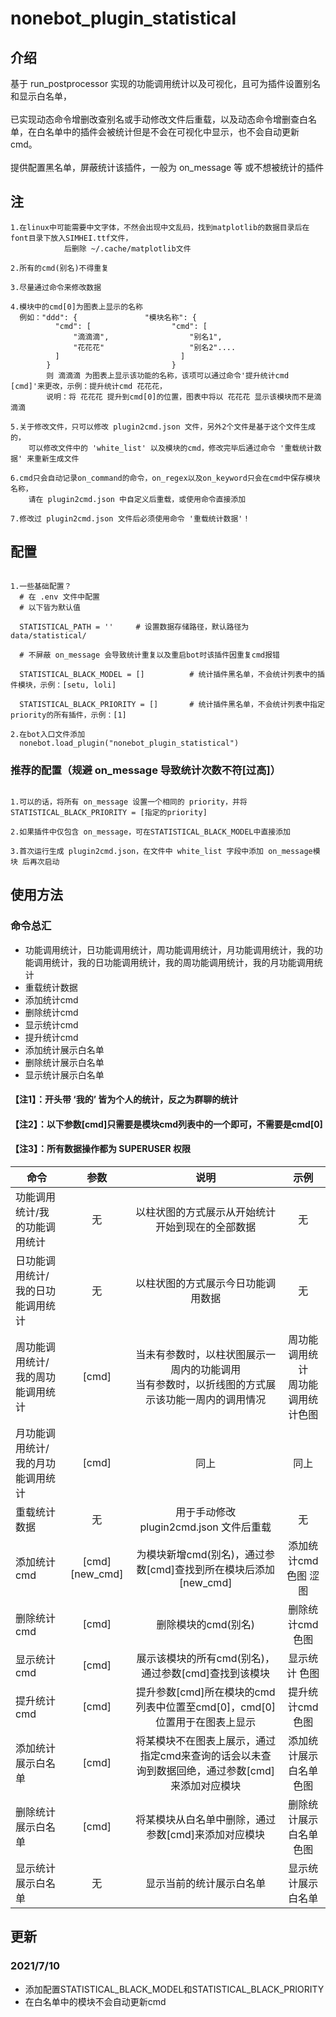 # nonebot_plugin_statistical

## 介绍

  基于 run_postprocessor 实现的功能调用统计以及可视化，且可为插件设置别名和显示白名单， 
  <br>  
  已实现动态命令增删改查别名或手动修改文件后重载，以及动态命令增删查白名单，在白名单中的插件会被统计但是不会在可视化中显示，也不会自动更新cmd。
  <br><br>
  提供配置黑名单，屏蔽统计该插件，一般为 on_message 等 或不想被统计的插件

## 注

    1.在linux中可能需要中文字体，不然会出现中文乱码，找到matplotlib的数据目录后在font目录下放入SIMHEI.ttf文件，
                后删除 ~/.cache/matplotlib文件
                
    2.所有的cmd(别名)不得重复
    
    3.尽量通过命令来修改数据
    
    4.模块中的cmd[0]为图表上显示的名称
      例如："ddd": {               "模块名称": {
              "cmd": [                  "cmd": [
                  "滴滴滴",                  "别名1",
                  "花花花"                   "别名2"....
              ]                           ]
            }                           }
            则 滴滴滴 为图表上显示该功能的名称，该项可以通过命令'提升统计cmd [cmd]'来更改，示例：提升统计cmd 花花花，
            说明：将 花花花 提升到cmd[0]的位置，图表中将以 花花花 显示该模块而不是滴滴滴
            
    5.关于修改文件，只可以修改 plugin2cmd.json 文件，另外2个文件是基于这个文件生成的，
        可以修改文件中的 'white_list' 以及模块的cmd，修改完毕后通过命令 '重载统计数据' 来重新生成文件
        
    6.cmd只会自动记录on_command的命令，on_regex以及on_keyword只会在cmd中保存模块名称，
        请在 plugin2cmd.json 中自定义后重载，或使用命令直接添加
        
    7.修改过 plugin2cmd.json 文件后必须使用命令 '重载统计数据'！
  

## 配置

  ```
  
  1.一些基础配置？
    # 在 .env 文件中配置
    # 以下皆为默认值

    STATISTICAL_PATH = ''     # 设置数据存储路径，默认路径为 data/statistical/

    # 不屏蔽 on_message 会导致统计重复以及重启bot时该插件因重复cmd报错
    
    STATISTICAL_BLACK_MODEL = []          # 统计插件黑名单，不会统计列表中的插件模块，示例：[setu, loli]

    STATISTICAL_BLACK_PRIORITY = []       # 统计插件黑名单，不会统计列表中指定priority的所有插件，示例：[1]
  
  2.在bot入口文件添加
    nonebot.load_plugin("nonebot_plugin_statistical")
  
  ```
  
### 推荐的配置（规避 on_message 导致统计次数不符\[过高]）

  ```
  
  1.可以的话，将所有 on_message 设置一个相同的 priority，并将 STATISTICAL_BLACK_PRIORITY = [指定的priority]
  
  2.如果插件中仅包含 on_message，可在STATISTICAL_BLACK_MODEL中直接添加
  
  3.首次运行生成 plugin2cmd.json，在文件中 white_list 字段中添加 on_message模块 后再次启动
  
  ```
  
## 使用方法

### 命令总汇

  * 功能调用统计，日功能调用统计，周功能调用统计，月功能调用统计，我的功能调用统计，我的日功能调用统计，我的周功能调用统计，我的月功能调用统计
  * 重载统计数据
  * 添加统计cmd
  * 删除统计cmd
  * 显示统计cmd
  * 提升统计cmd
  * 添加统计展示白名单
  * 删除统计展示白名单
  * 显示统计展示白名单
 
#### 【注1】：开头带 ‘我的’ 皆为个人的统计，反之为群聊的统计
#### 【注2】：以下参数[cmd]只需要是模块cmd列表中的一个即可，不需要是cmd[0]
#### 【注3】：所有数据操作都为 SUPERUSER 权限

| 命令                        |    参数     |             说明                      | 示例 |  
| ----------------------     | :--------:  | :----------------------------:  | :------:
| 功能调用统计/我的功能调用统计 |   无   |   以柱状图的方式展示从开始统计开始到现在的全部数据            |     无    
| 日功能调用统计/我的日功能调用统计  |   无  |    以柱状图的方式展示今日功能调用数据             |    无      
| 周功能调用统计/我的周功能调用统计     |   [cmd] |         当未有参数时，以柱状图展示一周内的功能调用<br>当有参数时，以折线图的方式展示该功能一周内的调用情况  |     周功能调用统计<br>周功能调用统计色图     
| 月功能调用统计/我的月功能调用统计 |   [cmd]    |  同上            |   同上        
| 重载统计数据                |         无           |    用于手动修改 plugin2cmd.json 文件后重载         |  无
| 添加统计cmd                |         [cmd] [new_cmd]  |    为模块新增cmd(别名)，通过参数[cmd]查找到所在模块后添加[new_cmd]       |      添加统计cmd 色图 涩图
| 删除统计cmd     |         [cmd]            |   删除模块的cmd(别名)        |   删除统计cmd 色图
| 显示统计cmd      |          [cmd]           |   展示该模块的所有cmd(别名)，通过参数[cmd]查找到该模块        |  显示统计 色图
| 提升统计cmd     |    [cmd]             |  提升参数[cmd]所在模块的cmd列表中位置至cmd[0]，cmd[0]位置用于在图表上显示  | 提升统计cmd 色图
|添加统计展示白名单|     [cmd]           | 将某模块不在图表上展示，通过指定cmd来查询的话会以未查询到数据回绝，通过参数[cmd]来添加对应模块        | 添加统计展示白名单 色图
|删除统计展示白名单|     [cmd]           | 将某模块从白名单中删除，通过参数[cmd]来添加对应模块        | 删除统计展示白名单 色图
|显示统计展示白名单| 无 | 显示当前的统计展示白名单    |     显示统计展示白名单


## 更新

### 2021/7/10
  
  * 添加配置STATISTICAL_BLACK_MODEL和STATISTICAL_BLACK_PRIORITY
  * 在白名单中的模块不会自动更新cmd



